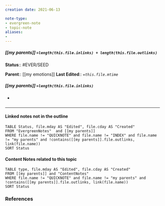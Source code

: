 ```yaml
---
creation date: 2021-06-13

note-type: 
- evergreen-note
- topic-note
aliases:
- 
---
```

 
##### [[my parents]] `=length(this.file.inlinks) + length(this.file.outlinks)`


**Status**:: #EVER/SEED

**Parent**:: [[my emotions]]
**Last Edited**:: *`=this.file.mtime`*
##### [[my parents]] `=length(this.file.inlinks)` 
- 

### <hr class="dataviews"/>

#### Linked notes not in the outline
```dataview
TABLE Status, file.mday AS "Edited", file.cday AS "Created"
FROM "EvergreenNotes"  and [[my parents]]
WHERE file.name != "QUICKNOTE" and file.name != "INDEX" and file.name != "my parents" and !contains([[my parents]].file.outlinks, link(file.name))
SORT Status
```

#### Content Notes related to this topic
```dataview
TABLE type, file.mday AS "Edited", file.cday AS "Created"
FROM [[my parents]] and "ContentNotes"
WHERE file.name != "QUICKNOTE" and file.name != "my parents" and !contains([[my parents]].file.outlinks, link(file.name))
SORT Status
```

### References